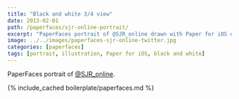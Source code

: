 ```yaml
---
title: "Black and white 3/4 view"
date: 2013-02-01
path: /paperfaces/sjr-online-portrait/
excerpt: "PaperFaces portrait of @SJR_online drawn with Paper for iOS on an iPad."
image: ../../images/paperfaces-sjr-online-twitter.jpg
categories: [paperfaces]
tags: [portrait, illustration, Paper for iOS, black and white]
---
```


PaperFaces portrait of [@SJR_online](https://twitter.com/SJR_online).

{% include_cached boilerplate/paperfaces.md %}
